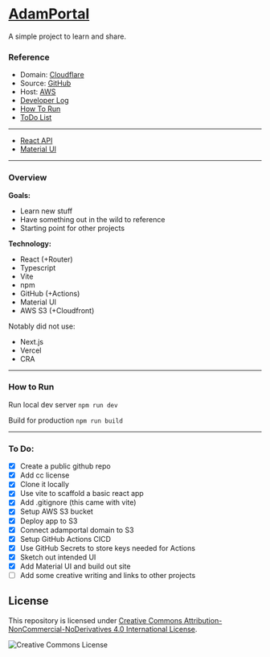 # [AdamPortal](https://www.adamportal.com/)
A simple project to learn and share.


### **Reference**
- Domain: [Cloudflare](https://dash.cloudflare.com)
- Source: [GitHub](https://github.com/AdamFrieden/AdamPortal)
- Host: [AWS](https://console.aws.amazon.com)
- [Developer Log](DevLog.md)
- [How To Run](#how-to-run)
- [ToDo List](#to-do)
---
- [React API](https://react.dev/reference/react)
- [Material UI](https://mui.com/material-ui)
---

### **Overview**

**Goals:**
* Learn new stuff
* Have something out in the wild to reference
* Starting point for other projects

**Technology:**
* React (+Router)
* Typescript
* Vite
* npm
* GitHub (+Actions)
* Material UI
* AWS S3 (+Cloudfront)

Notably did not use:
* Next.js
* Vercel
* CRA

---

### **How to Run**

Run local dev server
`npm run dev`

Build for production
`npm run build`

---

### To Do:
- [x] Create a public github repo
- [x] Add cc license
- [x] Clone it locally
- [x] Use vite to scaffold a basic react app
- [x] Add .gitignore (this came with vite)
- [x] Setup AWS S3 bucket
- [x] Deploy app to S3
- [x] Connect adamportal domain to S3
- [x] Setup GitHub Actions CICD
- [x] Use GitHub Secrets to store keys needed for Actions
- [x] Sketch out intended UI
- [x] Add Material UI and build out site
- [ ] Add some creative writing and links to other projects

## License
This repository is licensed under
[Creative Commons Attribution-NonCommercial-NoDerivatives 4.0 International License](https://creativecommons.org/licenses/by-nc-nd/4.0/).

![Creative Commons License](https://licensebuttons.net/l/by-nc-nd/4.0/88x31.png)
